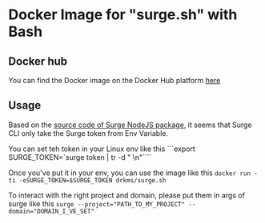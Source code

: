 # Docker Image for "surge.sh" with Bash

## Docker hub

You can find the Docker image on the Docker Hub platform [here](https://hub.docker.com/r/drkms/surge.sh)

## Usage

Based on the [source code of Surge NodeJS package](https://github.com/sintaxi/surge), it seems that Surge CLI only take the Surge token from Env Variable.

You can set teh token in your Linux env like this
```export SURGE_TOKEN=`surge token | tr -d " \n"````

Once you've put it in your env, you can use the image like this
```docker run -ti -eSURGE_TOKEN=$SURGE_TOKEN drkms/surge.sh```

To interact with the right project and domain, please put them in args of surge like this
```surge --project="PATH_TO_MY_PROJECT" --domain="DOMAIN_I_VE_SET"```